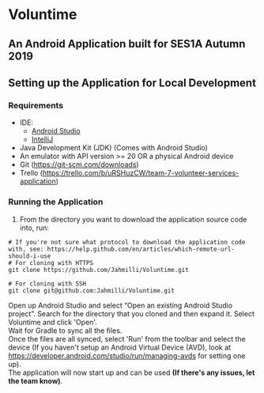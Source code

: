 # Voluntime
## An Android Application built for SES1A Autumn 2019

## Setting up the Application for Local Development
### Requirements
* IDE:
  * [Android Studio](https://developer.android.com/studio/)
  * [IntelliJ](https://www.jetbrains.com/help/idea/getting-started-with-android-development.html)
* Java Development Kit (JDK) (Comes with Android Studio)
* An emulator with API version >= 20 OR a physical Android device
* Git (https://git-scm.com/downloads)
* Trello (https://trello.com/b/uRSHuzCW/team-7-volunteer-services-application)

### Running the Application
1. From the directory you want to download the application source code into, run:
```
# If you're not sure what protocol to download the application code with, see: https://help.github.com/en/articles/which-remote-url-should-i-use
# For cloning with HTTPS
git clone https://github.com/Jahmilli/Voluntime.git

# For cloning with SSH
git clone git@github.com:Jahmilli/Voluntime.git
```
Open up Android Studio and select “Open an existing Android Studio project”. Search for the directory that you cloned and then expand it. Select Voluntime and click 'Open'.  
Wait for Gradle to sync all the files.  
Once the files are all synced, select 'Run' from the toolbar and select the device (If you haven't setup an Android Virtual Device (AVD), look at https://developer.android.com/studio/run/managing-avds for setting one up).  
The application will now start up and can be used __(If there's any issues, let the team know)__.

